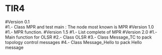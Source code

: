 # TIR4

#Version 0.1  
#1.- Class MPR and test main : The node most known is MPR
#Version 1.0
#1.- MPR function.
#Version 1.5
#1.- List complete of MPR
#Version 2.0
#1.- Main function for OLSR
#2.- Class OLSR
#3.- Class Message_TC to pack topology control messages
#4.- Class Message_Hello to pack Hello message
